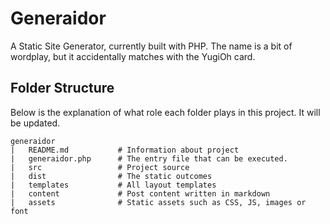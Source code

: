 # Generaidor

A Static Site Generator, currently built with PHP. The name is a bit of wordplay, but it accidentally matches with the YugiOh card.

## Folder Structure
Below is the explanation of what role each folder plays in this project. It will be updated.
```
generaidor
|   README.md           # Information about project
|   generaidor.php      # The entry file that can be executed.
|   src                 # Project source
|   dist                # The static outcomes
|   templates           # All layout templates
|   content             # Post content written in markdown
|   assets              # Static assets such as CSS, JS, images or font
```